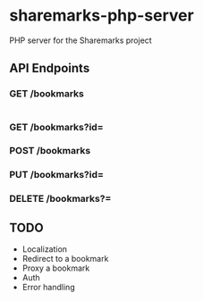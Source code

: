 # sharemarks-php-server
PHP server for the Sharemarks project


## API Endpoints

### GET /bookmarks
```
```


### GET /bookmarks?id=<int>

### POST /bookmarks

### PUT /bookmarks?id=<int>

### DELETE /bookmarks?=<int>


## TODO
+ Localization
+ Redirect to a bookmark
+ Proxy a bookmark
+ Auth
+ Error handling
